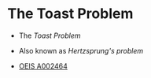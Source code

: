 # The Toast Problem

<!-- %% svg-grid: none -->

* The _Toast Problem_

* Also known as _Hertzsprung's problem_

* [OEIS A002464](https://oeis.org/A002464)

